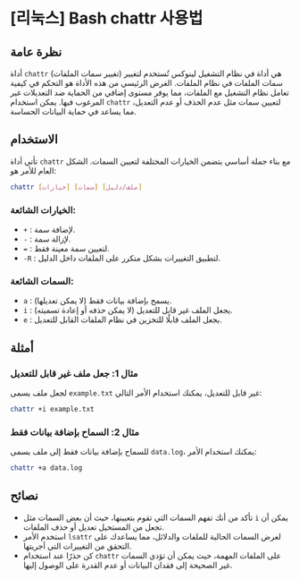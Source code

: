 # [리눅스] Bash chattr 사용법

## نظرة عامة
أداة `chattr` (تغيير سمات الملفات) هي أداة في نظام التشغيل لينوكس تُستخدم لتغيير سمات الملفات في نظام الملفات. الغرض الرئيسي من هذه الأداة هو التحكم في كيفية تعامل نظام التشغيل مع الملفات، مما يوفر مستوى إضافي من الحماية ضد التعديلات غير المرغوب فيها. يمكن استخدام `chattr` لتعيين سمات مثل عدم الحذف أو عدم التعديل، مما يساعد في حماية البيانات الحساسة.

## الاستخدام
تأتي أداة `chattr` مع بناء جملة أساسي يتضمن الخيارات المختلفة لتعيين السمات. الشكل العام للأمر هو:

```bash
chattr [خيارات] [سمات] [ملف/دليل]
```

### الخيارات الشائعة:
- `+` : لإضافة سمة.
- `-` : لإزالة سمة.
- `=` : لتعيين سمة معينة فقط.
- `-R` : لتطبيق التغييرات بشكل متكرر على الملفات داخل الدليل.

### السمات الشائعة:
- `a` : يسمح بإضافة بيانات فقط (لا يمكن تعديلها).
- `i` : يجعل الملف غير قابل للتعديل (لا يمكن حذفه أو إعادة تسميته).
- `e` : يجعل الملف قابلًا للتخزين في نظام الملفات القابل للتعديل.

## أمثلة
### مثال 1: جعل ملف غير قابل للتعديل
لجعل ملف يسمى `example.txt` غير قابل للتعديل، يمكنك استخدام الأمر التالي:

```bash
chattr +i example.txt
```

### مثال 2: السماح بإضافة بيانات فقط
للسماح بإضافة بيانات فقط إلى ملف يسمى `data.log`، يمكنك استخدام الأمر:

```bash
chattr +a data.log
```

## نصائح
- تأكد من أنك تفهم السمات التي تقوم بتعيينها، حيث أن بعض السمات مثل `i` يمكن أن تجعل من المستحيل تعديل أو حذف الملفات.
- استخدم الأمر `lsattr` لعرض السمات الحالية للملفات والدلائل، مما يساعدك على التحقق من التغييرات التي أجريتها.
- كن حذرًا عند استخدام `chattr` على الملفات المهمة، حيث يمكن أن تؤدي السمات غير الصحيحة إلى فقدان البيانات أو عدم القدرة على الوصول إليها.